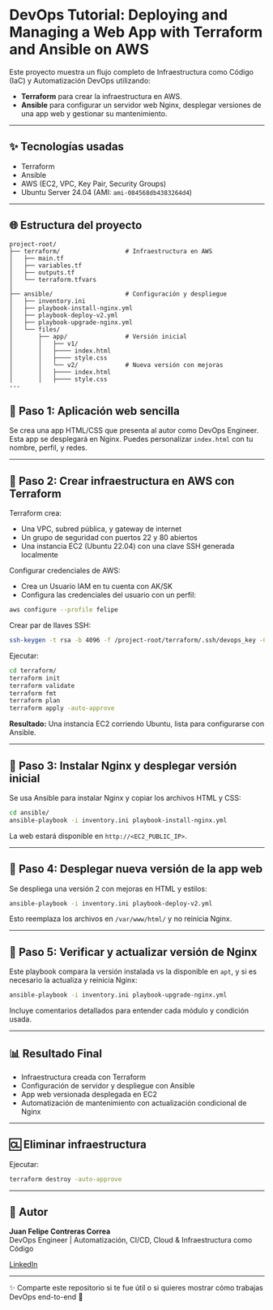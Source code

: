 # DevOps Tutorial: Deploying and Managing a Web App with Terraform and Ansible on AWS

Este proyecto muestra un flujo completo de Infraestructura como Código (IaC) y Automatización DevOps utilizando:

- **Terraform** para crear la infraestructura en AWS.
- **Ansible** para configurar un servidor web Nginx, desplegar versiones de una app web y gestionar su mantenimiento.

---

## ✨ Tecnologías usadas
- Terraform
- Ansible
- AWS (EC2, VPC, Key Pair, Security Groups)
- Ubuntu Server 24.04 (AMI: `ami-084568db4383264d4`)

---

## 🌐 Estructura del proyecto

```
project-root/
├── terraform/                  # Infraestructura en AWS
│   ├── main.tf
│   ├── variables.tf
│   ├── outputs.tf
│   └── terraform.tfvars
│
├── ansible/                    # Configuración y despliegue
│   ├── inventory.ini
│   ├── playbook-install-nginx.yml
│   ├── playbook-deploy-v2.yml
│   ├── playbook-upgrade-nginx.yml
│   └── files/
│       ├── app/                # Versión inicial
│       │   ├── v1/
│       │   ├──── index.html
│       │   ├──── style.css
│       │   └── v2/             # Nueva versión con mejoras
│       │   ├──── index.html
│       │   ├──── style.css
---
```

## 🌟 Paso 1: Aplicación web sencilla

Se crea una app HTML/CSS que presenta al autor como DevOps Engineer. Esta app se desplegará en Nginx. Puedes personalizar `index.html` con tu nombre, perfil, y redes.

---

## 🚀 Paso 2: Crear infraestructura en AWS con Terraform

Terraform crea:
- Una VPC, subred pública, y gateway de internet
- Un grupo de seguridad con puertos 22 y 80 abiertos
- Una instancia EC2 (Ubuntu 22.04) con una clave SSH generada localmente

Configurar credenciales de AWS:
- Crea un Usuario IAM en tu cuenta con AK/SK
- Configura las credenciales del usuario con un perfil:

```bash
aws configure --profile felipe
```

Crear par de llaves SSH:
```bash
ssh-keygen -t rsa -b 4096 -f /project-root/terraform/.ssh/devops_key -C "devops-tutorial"
```


Ejecutar:
```bash
cd terraform/
terraform init
terraform validate
terraform fmt
terraform plan 
terraform apply -auto-approve
```

**Resultado:** Una instancia EC2 corriendo Ubuntu, lista para configurarse con Ansible.

---

## 🤖 Paso 3: Instalar Nginx y desplegar versión inicial

Se usa Ansible para instalar Nginx y copiar los archivos HTML y CSS:
```bash
cd ansible/
ansible-playbook -i inventory.ini playbook-install-nginx.yml
```

La web estará disponible en `http://<EC2_PUBLIC_IP>`.

---

## 🚗 Paso 4: Desplegar nueva versión de la app web

Se despliega una versión 2 con mejoras en HTML y estilos:
```bash
ansible-playbook -i inventory.ini playbook-deploy-v2.yml
```

Esto reemplaza los archivos en `/var/www/html/` y no reinicia Nginx.

---

## 🧹 Paso 5: Verificar y actualizar versión de Nginx

Este playbook compara la versión instalada vs la disponible en `apt`, y si es necesario la actualiza y reinicia Nginx:
```bash
ansible-playbook -i inventory.ini playbook-upgrade-nginx.yml
```

Incluye comentarios detallados para entender cada módulo y condición usada.

---

## 📊 Resultado Final

- Infraestructura creada con Terraform
- Configuración de servidor y despliegue con Ansible
- App web versionada desplegada en EC2
- Automatización de mantenimiento con actualización condicional de Nginx

---

## 🆑​ Eliminar infraestructura

Ejecutar:
```bash
terraform destroy -auto-approve
```
---

## 🌟 Autor

**Juan Felipe Contreras Correa**  
DevOps Engineer | Automatización, CI/CD, Cloud & Infraestructura como Código

[LinkedIn](https://www.linkedin.com/in/felipe-contreras-36834313a/)

---

✨ Comparte este repositorio si te fue útil o si quieres mostrar cómo trabajas DevOps end-to-end 🚀

